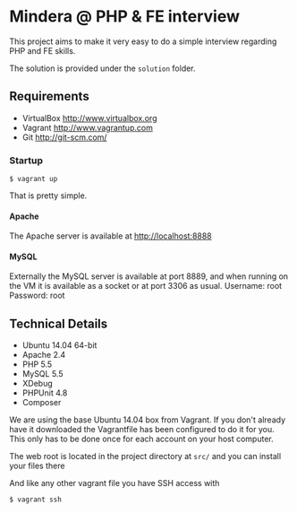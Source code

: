 Mindera @ PHP & FE interview
============

This project aims to make it very easy to do a simple interview regarding PHP and FE skills.

The solution is provided under the `solution` folder.

Requirements
------------
* VirtualBox <http://www.virtualbox.org>
* Vagrant <http://www.vagrantup.com>
* Git <http://git-scm.com/>

### Startup

```
$ vagrant up
```
That is pretty simple.

#### Apache
The Apache server is available at <http://localhost:8888>

#### MySQL
Externally the MySQL server is available at port 8889, and when running on the VM it is available as a socket or at port 3306 as usual.
Username: root
Password: root

Technical Details
-----------------
* Ubuntu 14.04 64-bit
* Apache 2.4
* PHP 5.5
* MySQL 5.5
* XDebug
* PHPUnit 4.8
* Composer

We are using the base Ubuntu 14.04 box from Vagrant. If you don't already have it downloaded
the Vagrantfile has been configured to do it for you. This only has to be done once
for each account on your host computer.

The web root is located in the project directory at `src/` and you can install your files there

And like any other vagrant file you have SSH access with
```
$ vagrant ssh
```
